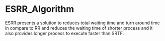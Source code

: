 # ESRR_Algorithm
ESRR presents a solution to reduces
total waiting time and turn around time in compare to RR and
reduces the waiting time of shorter process and it also provides
longer process to execute faster than SRTF.

